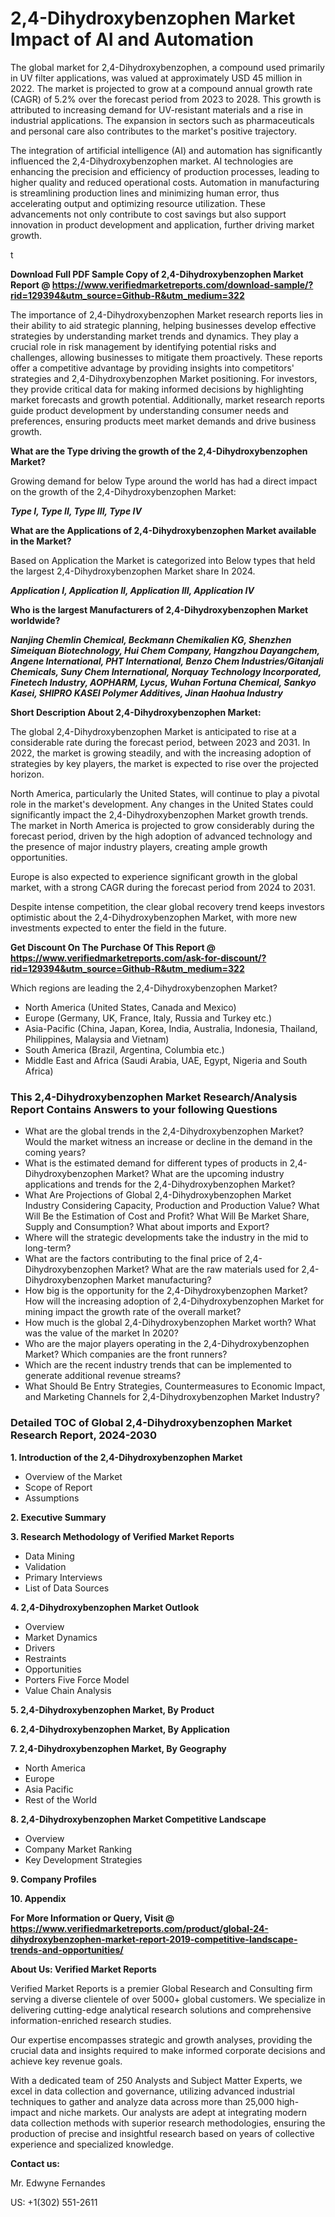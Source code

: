 <meta name="title" content="Global 2,4-Dihydroxybenzophen Market Impact of AI and Automation"><meta name="description" content="The global market for 2,4-Dihydroxybenzophen, a compound used primarily in UV filter applications, was valued at approximately USD 45 million in 2022. The market is pr"><meta name="title" content="2,4-Dihydroxybenzophen Market Size, Share, Scope, Trends, Growth, Opportunities, Analysis, Forecast"><h1>2,4-Dihydroxybenzophen Market Impact of AI and Automation</h1><p>The global market for 2,4-Dihydroxybenzophen, a compound used primarily in UV filter applications, was valued at approximately USD 45 million in 2022. The market is projected to grow at a compound annual growth rate (CAGR) of 5.2% over the forecast period from 2023 to 2028. This growth is attributed to increasing demand for UV-resistant materials and a rise in industrial applications. The expansion in sectors such as pharmaceuticals and personal care also contributes to the market's positive trajectory.</p><p>The integration of artificial intelligence (AI) and automation has significantly influenced the 2,4-Dihydroxybenzophen market. AI technologies are enhancing the precision and efficiency of production processes, leading to higher quality and reduced operational costs. Automation in manufacturing is streamlining production lines and minimizing human error, thus accelerating output and optimizing resource utilization. These advancements not only contribute to cost savings but also support innovation in product development and application, further driving market growth.</p>t</p><p id="" class=""><strong>Download Full PDF Sample Copy of 2,4-Dihydroxybenzophen Market Report @ <a href="https://www.verifiedmarketreports.com/download-sample/?rid=129394&utm_source=Github-R&utm_medium=322" target="_blank">https://www.verifiedmarketreports.com/download-sample/?rid=129394&utm_source=Github-R&utm_medium=322</a></strong></p><p>The importance of&nbsp;2,4-Dihydroxybenzophen Market research reports lies in their ability to aid strategic planning, helping businesses develop effective strategies by understanding market trends and dynamics. They play a crucial role in risk management by identifying potential risks and challenges, allowing businesses to mitigate them proactively. These reports offer a competitive advantage by providing insights into competitors' strategies and 2,4-Dihydroxybenzophen Market positioning. For investors, they provide critical data for making informed decisions by highlighting market forecasts and growth potential. Additionally, market research reports guide product development by understanding consumer needs and preferences, ensuring products meet market demands and drive business growth.</p><p><strong>What are the&nbsp;Type driving the growth of the 2,4-Dihydroxybenzophen Market?</strong></p><p id="" class="">Growing demand for below Type around the world has had a direct impact on the growth of the 2,4-Dihydroxybenzophen Market:</p><em><strong>Type I, Type II, Type III, Type IV</strong></em></p><strong>What are the&nbsp;Applications&nbsp;of 2,4-Dihydroxybenzophen Market available in the Market?</strong></p><p id="" class="">Based on Application the Market is categorized into Below types that held the largest 2,4-Dihydroxybenzophen Market share In 2024.</p><em><strong>Application I, Application II, Application III, Application IV</strong></em></p><strong>Who is the largest Manufacturers of 2,4-Dihydroxybenzophen Market worldwide?</strong></p><p><em><strong>Nanjing Chemlin Chemical, Beckmann Chemikalien KG, Shenzhen Simeiquan Biotechnology, Hui Chem Company, Hangzhou Dayangchem, Angene International, PHT International, Benzo Chem Industries/Gitanjali Chemicals, Suny Chem International, Norquay Technology Incorporated, Finetech Industry, AOPHARM, Lycus, Wuhan Fortuna Chemical, Sankyo Kasei, SHIPRO KASEI Polymer Additives, Jinan Haohua Industry</strong></em></p><p id="" class=""><strong>Short Description About 2,4-Dihydroxybenzophen Market:</strong></p><p>The global 2,4-Dihydroxybenzophen Market is anticipated to rise at a considerable rate during the forecast period, between 2023 and 2031. In 2022, the market is growing steadily, and with the increasing adoption of strategies by key players, the market is expected to rise over the projected horizon.</p><p>North America, particularly the United States, will continue to play a pivotal role in the market's development. Any changes in the United States could significantly impact the 2,4-Dihydroxybenzophen Market growth trends. The market in North America is projected to grow considerably during the forecast period, driven by the high adoption of advanced technology and the presence of major industry players, creating ample growth opportunities.</p><p>Europe is also expected to experience significant growth in the global market, with a strong CAGR during the forecast period from 2024 to 2031.</p><p>Despite intense competition, the clear global recovery trend keeps investors optimistic about the 2,4-Dihydroxybenzophen Market, with more new investments expected to enter the field in the future.</p><p id="" class=""><strong>Get Discount On The Purchase Of This Report @ <a href="https://www.verifiedmarketreports.com/ask-for-discount/?rid=129394&utm_source=Github-R&utm_medium=322" target="_blank">https://www.verifiedmarketreports.com/ask-for-discount/?rid=129394&utm_source=Github-R&utm_medium=322</a></strong></p>Which regions are leading the 2,4-Dihydroxybenzophen Market?</p><ul><li>North America (United States, Canada and Mexico)</li><li>Europe (Germany, UK, France, Italy, Russia and Turkey etc.)</li><li>Asia-Pacific (China, Japan, Korea, India, Australia, Indonesia, Thailand, Philippines, Malaysia and Vietnam)</li><li>South America (Brazil, Argentina, Columbia etc.)</li><li>Middle East and Africa (Saudi Arabia, UAE, Egypt, Nigeria and South Africa)</li></ul><h3 id="" class="">This 2,4-Dihydroxybenzophen Market Research/Analysis Report Contains Answers to your following Questions</h3><ul><li>What are the global trends in the 2,4-Dihydroxybenzophen Market? Would the market witness an increase or decline in the demand in the coming years?</li><li>What is the estimated demand for different types of products in 2,4-Dihydroxybenzophen Market? What are the upcoming industry applications and trends for the 2,4-Dihydroxybenzophen Market?</li><li>What Are Projections of Global 2,4-Dihydroxybenzophen Market Industry Considering Capacity, Production and Production Value? What Will Be the Estimation of Cost and Profit? What Will Be Market Share, Supply and Consumption? What about imports and Export?</li><li>Where will the strategic developments take the industry in the mid to long-term?</li><li>What are the factors contributing to the final price of 2,4-Dihydroxybenzophen Market? What are the raw materials used for 2,4-Dihydroxybenzophen Market manufacturing?</li><li>How big is the opportunity for the 2,4-Dihydroxybenzophen Market? How will the increasing adoption of 2,4-Dihydroxybenzophen Market for mining impact the growth rate of the overall market?</li><li>How much is the global 2,4-Dihydroxybenzophen Market worth? What was the value of the market In 2020?</li><li>Who are the major players operating in the 2,4-Dihydroxybenzophen Market? Which companies are the front runners?</li><li>Which are the recent industry trends that can be implemented to generate additional revenue streams?</li><li>What Should Be Entry Strategies, Countermeasures to Economic Impact, and Marketing Channels for 2,4-Dihydroxybenzophen Market Industry?</li></ul><h3 id="" class="">Detailed TOC of Global 2,4-Dihydroxybenzophen Market Research Report, 2024-2030</h3><p id="" class=""><strong>1. Introduction of the 2,4-Dihydroxybenzophen Market</strong></p><ul><li>Overview of the Market</li><li>Scope of Report</li><li>Assumptions</li></ul><p id="" class=""><strong>2. Executive Summary</strong></p><p id="" class=""><strong>3. Research Methodology of Verified Market Reports</strong></p><ul><li>Data Mining</li><li>Validation</li><li>Primary Interviews</li><li>List of Data Sources</li></ul><p id="" class=""><strong>4. 2,4-Dihydroxybenzophen Market Outlook</strong></p><ul><li>Overview</li><li>Market Dynamics</li><li>Drivers</li><li>Restraints</li><li>Opportunities</li><li>Porters Five Force Model</li><li>Value Chain Analysis</li></ul><p id="" class=""><strong>5. 2,4-Dihydroxybenzophen Market, By Product</strong></p><p id="" class=""><strong>6. 2,4-Dihydroxybenzophen Market, By Application</strong></p><p id="" class=""><strong>7. 2,4-Dihydroxybenzophen Market, By Geography</strong></p><ul><li>North America</li><li>Europe</li><li>Asia Pacific</li><li>Rest of the World</li></ul><p id="" class=""><strong>8. 2,4-Dihydroxybenzophen Market Competitive Landscape</strong></p><ul><li>Overview</li><li>Company Market Ranking</li><li>Key Development Strategies</li></ul><p id="" class=""><strong>9. Company Profiles</strong></p><p id="" class=""><strong>10. Appendix</strong></p><p id="" class=""><strong>For More Information or Query, Visit @ <a href="https://www.verifiedmarketreports.com/product/global-24-dihydroxybenzophen-market-report-2019-competitive-landscape-trends-and-opportunities/" target="_blank">https://www.verifiedmarketreports.com/product/global-24-dihydroxybenzophen-market-report-2019-competitive-landscape-trends-and-opportunities/</a></strong></p><p id="" class=""><strong>About Us: Verified Market Reports</strong></p><p id="" class="">Verified Market Reports is a premier Global Research and Consulting firm serving a diverse clientele of over 5000+ global customers. We specialize in delivering cutting-edge analytical research solutions and comprehensive information-enriched research studies.</p><p id="" class="">Our expertise encompasses strategic and growth analyses, providing the crucial data and insights required to make informed corporate decisions and achieve key revenue goals.</p><p id="" class="">With a dedicated team of 250 Analysts and Subject Matter Experts, we excel in data collection and governance, utilizing advanced industrial techniques to gather and analyze data across more than 25,000 high-impact and niche markets. Our analysts are adept at integrating modern data collection methods with superior research methodologies, ensuring the production of precise and insightful research based on years of collective experience and specialized knowledge.</p><p id="" class=""><strong>Contact us:</strong></p><p id="" class="">Mr. Edwyne Fernandes</p><p id="" class="">US: +1(302) 551-2611</p>